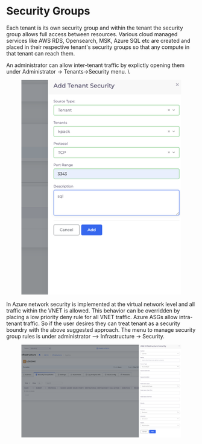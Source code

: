 # Security Groups

Each tenant is its own security group and within the tenant the security group allows full access between resources. Various cloud managed services like AWS RDS, Opensearch, MSK, Azure SQL etc are created and placed in their respective tenant's security groups so that any compute in that tenant can reach them.

An administrator can allow inter-tenant traffic by explictly opening them under Administrator -> Tenants->Security menu. \


<figure><img src="../../.gitbook/assets/image.png" alt=""><figcaption></figcaption></figure>

In Azure network security is implemented at the virtual network level and all traffic within the VNET is allowed. This behavior can be overridden by placing a low priority deny rule for all VNET traffic. Azure ASGs allow intra-tenant traffic. So if the user desires they can treat tenant as a security boundry with the above suggested approach. The menu to manage security group rules is under administrator --> Infrastructure -> Security.&#x20;

&#x20;

<figure><img src="../../.gitbook/assets/image (1).png" alt=""><figcaption></figcaption></figure>
